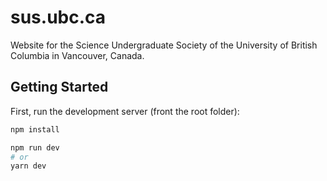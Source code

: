 # sus.ubc.ca
Website for the Science Undergraduate Society of the University of British Columbia in Vancouver, Canada.

## Getting Started

First, run the development server (front the root folder):

```bash
npm install

npm run dev
# or
yarn dev
```
